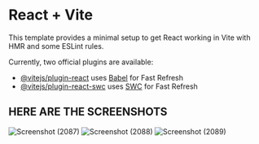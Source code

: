 # React + Vite

This template provides a minimal setup to get React working in Vite with HMR and some ESLint rules.

Currently, two official plugins are available:

- [@vitejs/plugin-react](https://github.com/vitejs/vite-plugin-react/blob/main/packages/plugin-react/README.md) uses [Babel](https://babeljs.io/) for Fast Refresh
- [@vitejs/plugin-react-swc](https://github.com/vitejs/vite-plugin-react-swc) uses [SWC](https://swc.rs/) for Fast Refresh


## HERE ARE THE SCREENSHOTS

![Screenshot (2087)](https://github.com/khushboo23-svg/ToDoList-with-react-/assets/81730811/cf337ef2-4680-4121-863e-90949565ddd4)
![Screenshot (2088)](https://github.com/khushboo23-svg/ToDoList-with-react-/assets/81730811/251631db-3087-4d2a-9bfe-cac6bcd18c6e)
![Screenshot (2089)](https://github.com/khushboo23-svg/ToDoList-with-react-/assets/81730811/2bec32cf-86b2-4f68-a6fa-90bdc00f58b3)
